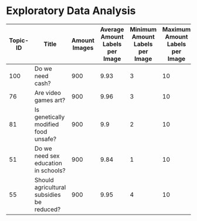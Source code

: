 # Exploratory Data Analysis 
| Topic-ID | Title | Amount Images | Average Amount Labels per Image | Minimum Amount Labels per Image | Maximum Amount Labels per Image| Amount Empty Sets | Amount Unique Labels | 
|---|---|---|---|---|---|---|---| 
| 100 | Do we need cash? | 900 | 9.93 | 3 | 10 | 0 | 731 | 
| 76 | Are video games art? | 900 | 9.96 | 3 | 10 | 0 | 717 | 
| 81 | Is genetically modified food unsafe? | 900 | 9.9 | 2 | 10 | 0 | 815 | 
| 51 | Do we need sex education in schools? | 900 | 9.84 | 1 | 10 | 0 | 624 | 
| 55 | Should agricultural subsidies be reduced? | 900 | 9.95 | 4 | 10 | 0 | 646 | 

